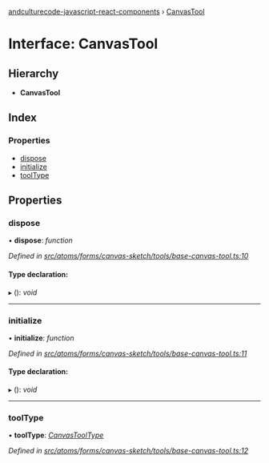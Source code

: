 [andculturecode-javascript-react-components](../README.md) › [CanvasTool](canvastool.md)

# Interface: CanvasTool

## Hierarchy

* **CanvasTool**

## Index

### Properties

* [dispose](canvastool.md#dispose)
* [initialize](canvastool.md#initialize)
* [toolType](canvastool.md#tooltype)

## Properties

###  dispose

• **dispose**: *function*

*Defined in [src/atoms/forms/canvas-sketch/tools/base-canvas-tool.ts:10](https://github.com/AndcultureCode/AndcultureCode.JavaScript.React.Components/blob/09a736c/src/atoms/forms/canvas-sketch/tools/base-canvas-tool.ts#L10)*

#### Type declaration:

▸ (): *void*

___

###  initialize

• **initialize**: *function*

*Defined in [src/atoms/forms/canvas-sketch/tools/base-canvas-tool.ts:11](https://github.com/AndcultureCode/AndcultureCode.JavaScript.React.Components/blob/09a736c/src/atoms/forms/canvas-sketch/tools/base-canvas-tool.ts#L11)*

#### Type declaration:

▸ (): *void*

___

###  toolType

• **toolType**: *[CanvasToolType](../enums/canvastooltype.md)*

*Defined in [src/atoms/forms/canvas-sketch/tools/base-canvas-tool.ts:12](https://github.com/AndcultureCode/AndcultureCode.JavaScript.React.Components/blob/09a736c/src/atoms/forms/canvas-sketch/tools/base-canvas-tool.ts#L12)*

